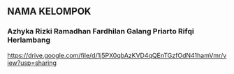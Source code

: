 ## NAMA KELOMPOK
### Azhyka Rizki Ramadhan    Fardhilan Galang Priarto    Rifqi Herlambang

https://drive.google.com/file/d/1j5PX0qbAzKVD4qQEnTGzfOdN41hamVmr/view?usp=sharing

